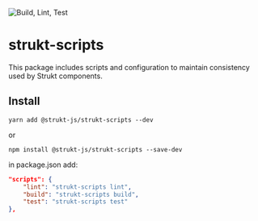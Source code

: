 ![Build, Lint, Test](https://github.com/strukt-js/strukt-scripts/workflows/Build,%20Lint,%20Test/badge.svg?branch=main)

# strukt-scripts

This package includes scripts and configuration to maintain consistency used by Strukt components.

## Install

```shell
yarn add @strukt-js/strukt-scripts --dev
```
or
```shell
npm install @strukt-js/strukt-scripts --save-dev
```

in package.json add:

```json
"scripts": {
    "lint": "strukt-scripts lint",
    "build": "strukt-scripts build",
    "test": "strukt-scripts test"
},
```



